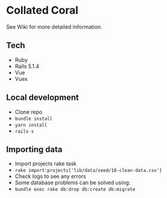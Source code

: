 # Collated Coral

See Wiki for more detailed information.

## Tech

- Ruby
- Rails 5.1.4
- Vue
- Vuex

## Local development

- Clone repo
- `bundle install`
- `yarn install`
- `rails s`

## Importing data

- Import projects rake task
- `rake import:projects['lib/data/seed/18-clean-data.csv']`
- Check logs to see any errors
- Some database problems can be solved using:
- `bundle exec rake db:drop db:create db:migrate`

